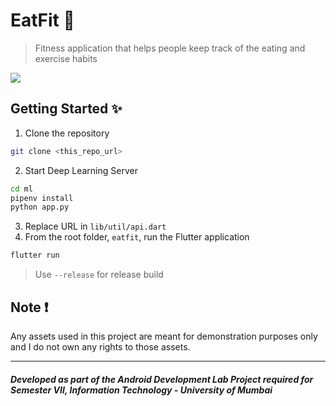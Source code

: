 # EatFit 🥘

> Fitness application that helps people keep track of the eating and exercise habits

![](./eatfit.gif)

## Getting Started ✨

1. Clone the repository

```bash
git clone <this_repo_url>
```

2. Start Deep Learning Server

```bash
cd ml
pipenv install
python app.py
```

3. Replace URL in `lib/util/api.dart`
4. From the root folder, `eatfit`, run the Flutter application

```bash
flutter run
```

> Use `--release` for release build

## Note ❗️

Any assets used in this project are meant for demonstration purposes only and I do not own any rights to those assets.

---

##### Developed as part of the Android Development Lab Project required for Semester VII, Information Technology - University of Mumbai
